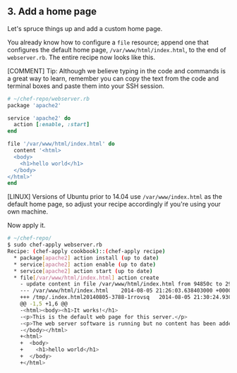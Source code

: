 ## 3. Add a home page

Let's spruce things up and add a custom home page.

You already know how to configure a `file` resource; append one that configures the default home page, <code class="file-path">/var/www/html/index.html</code>, to the end of <code class="file-path">webserver.rb</code>. The entire recipe now looks like this.

[COMMENT] Tip: Although we believe typing in the code and commands is a great way to learn, remember you can copy the text from the code and terminal boxes and paste them into your SSH session.

```ruby
# ~/chef-repo/webserver.rb
package 'apache2'

service 'apache2' do
  action [:enable, :start]
end

file '/var/www/html/index.html' do
  content '<html>
  <body>
    <h1>hello world</h1>
  </body>
</html>'
end
```

[LINUX] Versions of Ubuntu prior to 14.04 use <code class="file-path">/var/www/index.html</code> as the default home page, so adjust your recipe accordingly if you're using your own machine.

Now apply it.

```bash
# ~/chef-repo/
$ sudo chef-apply webserver.rb
Recipe: (chef-apply cookbook)::(chef-apply recipe)
  * package[apache2] action install (up to date)
  * service[apache2] action enable (up to date)
  * service[apache2] action start (up to date)
  * file[/var/www/html/index.html] action create
    - update content in file /var/www/html/index.html from 94850c to 2914aa
    --- /var/www/html/index.html	2014-08-05 21:26:03.638403000 +0000
    +++ /tmp/.index.html20140805-3788-1rrovsq	2014-08-05 21:30:24.930403000 +0000
    @@ -1,5 +1,6 @@
    -<html><body><h1>It works!</h1>
    -<p>This is the default web page for this server.</p>
    -<p>The web server software is running but no content has been added, yet.</p>
    -</body></html>
    +<html>
    +  <body>
    +    <h1>hello world</h1>
    +  </body>
    +</html>
```
